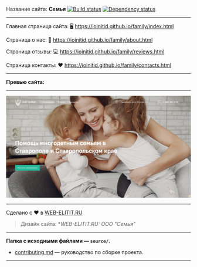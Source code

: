 Название сайта: **Семья** [![Build status][travis-image]][travis-url] [![Dependency status][dependency-image]][dependency-url]

------------

Главная страница сайта: 🖥️ https://ioinitid.github.io/family/index.html

Страница о нас: 📱 https://ioinitid.github.io/family/about.html

Cтраница отзывы: 💻 https://ioinitid.github.io/family/reviews.html

Страница контакты: ❤️ https://ioinitid.github.io/family/contacts.html

------------

**Превью сайта:**

------------

![Preview](preview-image.jpg "Preview")

------------

Сделано с ❤️ в [WEB-ELITIT.RU](https://www.web-elitit.ru "Web-elitit.ru")
> Дизайн сайта: **WEB-ELITIT.RU: ООО "Семья"*

------------

**Папка с исходными файлами — `source/`.**

- [contributing.md](contributing.md) — руководство по сборке проекта.

------------

[travis-image]: https://travis-ci.com/htmlacademy-adaptive/1076505-cat-energy-18.svg?branch=master
[travis-url]: https://travis-ci.com/htmlacademy-adaptive/1076505-cat-energy-18
[dependency-image]: https://david-dm.org/htmlacademy-adaptive/1076505-cat-energy-18/dev-status.svg?style=flat-square
[dependency-url]: https://david-dm.org/htmlacademy-adaptive/1076505-cat-energy-18?type=dev
